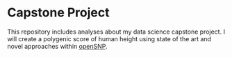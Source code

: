 # **Capstone Project**

This repository includes analyses about my data science capstone project. I will create a polygenic score of human height using state of the art and novel approaches within [openSNP](https://en.wikipedia.org/wiki/OpenSNP).

